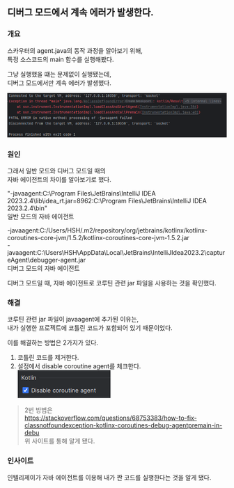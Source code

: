 ## 디버그 모드에서 계속 에러가 발생한다.

### 개요

스카우터의 agent.java의 동작 과정을 알아보기 위해,  
특정 소스코드의 main 함수를 실행해봤다.

그냥 실행했을 떄는 문제없이 실행됐는데,  
디버그 모드에서만 계속 에러가 발생했다.

![img_1.png](../img/intellij_2.png)

### 원인

그래서 일반 모드와 디버그 모드일 때의  
자바 에이전트의 차이를 알아보기로 했다.

"-javaagent:C:\Program Files\JetBrains\IntelliJ IDEA 2023.2.4\lib\idea_rt.jar=8962:C:\Program Files\JetBrains\IntelliJ IDEA 2023.2.4\bin"  
일반 모드의 자바 에이전트

-javaagent:C:/Users/HSH/.m2/repository/org/jetbrains/kotlinx/kotlinx-coroutines-core-jvm/1.5.2/kotlinx-coroutines-core-jvm-1.5.2.jar  
-javaagent:C:\Users\HSH\AppData\Local\JetBrains\IntelliJIdea2023.2\captureAgent\debugger-agent.jar  
디버그 모드의 자바 에이전트

디버그 모드일 때, 자바 에이전트로 코루틴 관련 jar 파일을 사용하는 것을 확인했다.

### 해결

코루틴 관련 jar 파일이 javaagent에 추가된 이유는,  
내가 실행한 프로젝트에 코틀린 코드가 포함되어 있기 때문이었다.

이를 해결하는 방법은 2가지가 있다.
1. 코틀린 코드를 제거한다.
2. 설정에서 disable coroutine agent를 체크한다.  
   ![img_2.png](../img/intellij_3.png)

> 2번 방법은  
> https://stackoverflow.com/questions/68753383/how-to-fix-classnotfoundexception-kotlinx-coroutines-debug-agentpremain-in-debu  
> 위 사이트를 통해 알게 됐다.

### 인사이트

인텔리제이가 자바 에이전트를 이용해 내가 짠 코드를 실행한다는 것을 알게 됐다.